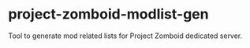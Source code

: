 # project-zomboid-modlist-gen
Tool to generate mod related lists for Project Zomboid dedicated server.
